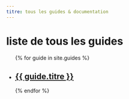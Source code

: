 ```yaml
---
titre: tous les guides & documentation
---
```


# liste de tous les guides

<ul>
{% for guide in site.guides %}
	<li>
		<h2><a href="{{ guide.url | relative_url }}">{{ guide.titre }}</a></h2>
	</li>
{% endfor %}
</ul>

